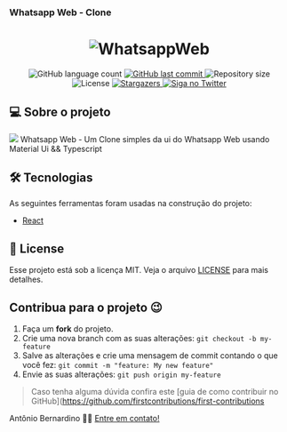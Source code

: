 <h3> Whatsapp Web - Clone </h3>

<h1 align="center">
    <img alt="WhatsappWeb" title="WhatsAppWeb" src="https://i.imgur.com/dnt1lLo.png" />
</h1>

<p align="center">
  <img alt="GitHub language count" src="https://img.shields.io/github/languages/count/tonybsilva-dev/Pokedex?color=%2304D361">
  <a href="https://github.com/Tonybsilva-dev/Whatsapp-web-Clone-Ui-/commits/master">
  <img alt="GitHub last commit" src="https://img.shields.io/github/last-commit/tonybsilva-dev/Whatsapp-web-Clone-Ui-">
  </a>
  <img alt="Repository size" src="https://img.shields.io/github/repo-size/tonybsilva-dev/Whatsapp-web-Clone-Ui-">
  <img alt="License" src="https://img.shields.io/badge/license-MIT-brightgreen">
  <a href="https://github.com/tonybsilva-dev/Whatsapp-web-Clone-Ui-/stargazers">
    <img alt="Stargazers" src="https://img.shields.io/github/stars/tonybsilva-dev/Whatsapp-web-Clone-Ui-?style=social">
  </a>
  	
  <a href="https://twitter.com/tonybsilvaaa">
    <img alt="Siga no Twitter" src="https://img.shields.io/twitter/url?url=https%3A%2F%2Fgithub.com%2Ftgmarinho%2Fnlw1">
  </a>

</p>


## 💻 Sobre o projeto

<img src="https://cdn2.iconfinder.com/data/icons/social-icons-33/128/WhatsApp-16.png"/> Whatsapp Web - Um Clone simples da ui do Whatsapp Web usando Material Ui && Typescript

## 🛠 Tecnologias

As seguintes ferramentas foram usadas na construção do projeto:
- [React][reactjs]


## :memo: License

Esse projeto está sob a licença MIT. Veja o arquivo [LICENSE](LICENSE.md) para mais detalhes.
## Contribua para o projeto 😉

1. Faça um **fork** do projeto.
2. Crie uma nova branch com as suas alterações: `git checkout -b my-feature`
3. Salve as alterações e crie uma mensagem de commit contando o que você fez: `git commit -m "feature: My new feature"`
4. Envie as suas alterações: `git push origin my-feature`
> Caso tenha alguma dúvida confira este [guia de como contribuir no GitHub](https://github.com/firstcontributions/first-contributions


Antônio Bernardino 👋🏽 [Entre em contato!](https://www.linkedin.com/in/tony-silva/)

[nodejs]: https://nodejs.org/
[reactjs]: https://reactjs.org
[rn]: https://facebook.github.io/react-native/
[yarn]: https://yarnpkg.com/
[vscode]: https://code.visualstudio.com/
[vceditconfig]: https://marketplace.visualstudio.com/items?itemName=EditorConfig.EditorConfig
[license]: https://opensource.org/licenses/MIT
[vceslint]: https://marketplace.visualstudio.com/items?itemName=dbaeumer.vscode-eslint
[prettier]: https://marketplace.visualstudio.com/items?itemName=esbenp.prettier-vscode

